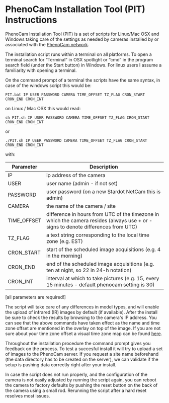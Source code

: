 # PhenoCam Installation Tool (PIT) Instructions

PhenoCam Installation Tool (PIT) is a set of scripts for Linux/Mac OSX and Windows taking care of the settings as needed by cameras installed by or associated with the [PhenoCam network](http://phenocam.sr.unh.edu).

The installation script runs within a terminal on all platforms. To open a terminal search for “Terminal” in OSX spotlight or “cmd” in the program search field (under the Start button) in Windows. For linux users I assume a familiarity with opening a terminal.

On the command prompt of a terminal the scripts have the same syntax, in case of the windows script this would be:


	PIT.bat IP USER PASSWORD CAMERA TIME_OFFSET TZ_FLAG CRON_START CRON_END CRON_INT

on Linux / Mac OSX this would read:


	sh PIT.sh IP USER PASSWORD CAMERA TIME_OFFSET TZ_FLAG CRON_START CRON_END CRON_INT
or

	./PIT.sh IP USER PASSWORD CAMERA TIME_OFFSET TZ_FLAG CRON_START CRON_END CRON_INT

with:

Parameter     | Description                    	
------------- | ------------------------------ 	
IP	          | ip address of the camera 		
USER	        | user name (admin - if not set) 	
PASSWORD      | user password (on a new Stardot NetCam this is admin) 
CAMERA        | the name of the camera / site
TIME_OFFSET   | difference in hours from UTC of the timezone in which the camera resides (always use + or - signs to denote differences from UTC)
TZ_FLAG       | a text string corresponding to the local time zone (e.g. EST)
CRON_START    | start of the scheduled image acquisitions (e.g. 4 in the morning)
CRON_END      | end of the scheduled image acquisitions (e.g. ten at night, so 22 in 24-h notation)
CRON_INT      | interval at which to take pictures (e.g. 15, every 15 minutes - default phenocam setting is 30)
[all parameters are required!]

The script will take care of any differences in model types, and will enable the upload of infrared (IR) images by default (if available). After the install be sure to check the results by browsing to the camera's IP address. You can see that the above commands have taken effect as the name and time zone offset are mentioned in the overlay on top of the image. If you are not sure about your time zone offset a visual time zone map can be found [here](http://www.timeanddate.com/time/map/).

Throughout the installation procedure the command prompt gives you feedback on the process. To test a succesful install it will try to upload a set of images to the PhenoCam server. If you request a site name beforehand (the data directory has to be created on the server), we can validate if the setup is pushing data correctly right after your install.

In case the script does not run properly, and the configuration of the camera is not easily adjusted by running the script again, you can reboot the camera to factory defaults by pushing the reset button on the back of the camera using a small rod. Rerunning the script after a hard reset resolves most issues.
